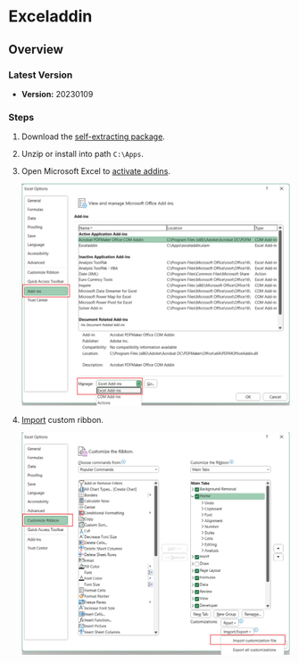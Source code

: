# Exceladdin

## Overview

### Latest Version
- **Version:** 20230109

### Steps
1. Download the [self-extracting package].
2. Unzip or install into path `C:\Apps`.  
3. Open Microsoft Excel to [activate addins].  

   ![Activate Addins](https://github.com/ry4nkovaks/excel/blob/main/lib/img/img-xls-addin-activate.png)

5. [Import] custom ribbon.  

   ![Import Ribbon](https://github.com/ry4nkovaks/excel/blob/main/lib/img/img-xls-addin-import.png)

[self-extracting package]: https://github.com/ry4nkovaks/excel/raw/main/dist/exceladdin.exe
[activate addins]: https://support.microsoft.com/en-us/office/add-or-remove-add-ins-in-excel-0af570c4-5cf3-4fa9-9b88-403625a0b460#:~:text=Click%20the%20File%20tab%2C%20click,activate%2C%20and%20then%20click%20OK.
[Import]: https://support.microsoft.com/en-us/office/customize-the-ribbon-in-word-c4b6051a-7a70-43c8-a527-932917dec682
